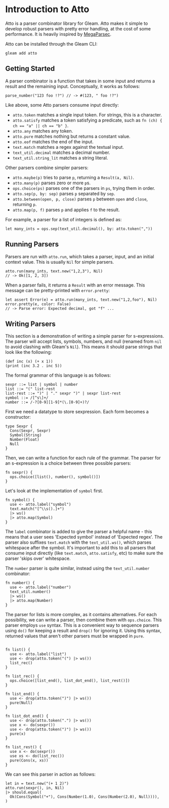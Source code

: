 # Introduction to Atto

Atto is a parser combinator library for Gleam.
Atto makes it simple to develop robust parsers with pretty error handling, at the cost of some performance.
It is heavily inspired by [MegaParsec](https://hackage.haskell.org/package/megaparsec).

Atto can be installed through the Gleam CLI:

```
gleam add atto
```

## Getting Started

A parser combinator is a function that takes in some input and returns a result and the remaining input.
Conceptually, it works as follows:

```gleam
parse_number("123 foo !?") // -> #(123, " foo !?")
```

Like above, some Atto parsers consume input directly:

- `atto.token` matches a single input token. For strings, this is a character.
- `atto.satisfy` matches a token satisfying a predicate, such as `fn (ch) { ch == "a" || ch == "b" }`.
- `atto.any` matches any token.
- `atto.pure` matches nothing but returns a constant value.
- `atto.eof` matches the end of the input.
- `text.match` matches a regex against the textual input.
- `text_util.decimal` matches a decimal number.
- `text_util.string_lit` matches a string literal.

Other parsers combine simpler parsers:

- `atto.maybe(p)` tries to parse `p`, returning a `Result(a, Nil)`.
- `atto.many(p)` parses zero or more `p`s.
- `ops.choice(ps)` parses one of the parsers in `ps`, trying them in order.
- `atto.sep(p, by: sep)` parses `p` separated by `sep`.
- `atto.between(open, p, close)` parses `p` between `open` and `close`, returning `p`.
- `atto.map(p, f)` parses `p` and applies `f` to the result.

For example, a parser for a list of integers is defined as:

```gleam
let many_ints = ops.sep(text_util.decimal(), by: atto.token(","))
```

## Running Parsers

Parsers are run with `atto.run`, which takes a parser, input, and an initial context value.
This is usually `Nil` for simple parsers.

```gleam
atto.run(many_ints, text.new("1,2,3"), Nil)
// -> Ok([1, 2, 3])
```

When a parser fails, it returns a `Result` with an error message.
This message can be pretty-printed with `error.pretty`:

```gleam
let assert Error(e) = atto.run(many_ints, text.new("1,2,foo"), Nil)
error.pretty(e, color: False)
// -> Parse error: Expected decimal, got "f" ...
```

## Writing Parsers

This section is a demonstration of writing a simple parser for s-expressions.
The parser will accept lists, symbols, numbers, and null (renamed from `nil` to avoid
clashing with Gleam's `Nil`).
This means it should parse strings that look like the following:

```
(def inc (x) (+ x 1))
(print (inc 3.2 . inc 5))
```

The formal grammar of this language is as follows:

```
sexpr ::= list | symbol | number
list ::= "(" list-rest
list-rest ::= ")" | "." sexpr ")" | sexpr list-rest
symbol ::= /[^s\]+/
number ::= /-?[0-9][1-9]*(\.[0-9]+)?/
```

First we need a datatype to store sexpression.
Each form becomes a constructor:

```gleam
type Sexpr {
  Cons(Sexpr, Sexpr)
  Symbol(String)
  Number(Float)
  Null
}
```

Then, we can write a function for each rule of the grammar.
The parser for an s-expression is a choice between three possible parsers:

```gleam
fn sexpr() {
  ops.choice([list(), number(), symbol()])
}
```

Let's look at the implementation of `symbol` first.

```gleam
fn symbol() {
  use <- atto.label("symbol")
  text.match("[^\\s().]+")
  |> ws()
  |> atto.map(Symbol)
}
```

The `label` combinator is added to give the parser a helpful name - this means that a user
sees 'Expected symbol' instead of 'Expected regex'.
The parser also suffixes `text.match` with the `text_util.ws()`, which parses whitespace after the symbol.
It's important to add this to all parsers that consume input directly (like `text.match`, `atto.satisfy`, etc) to make sure the parser 'skips over' whitespace.

The `number` parser is quite similar, instead using the `text_util.number` combinator:

```gleam
fn number() {
  use <- atto.label("number")
  text_util.number()
  |> ws()
  |> atto.map(Number)
}
```

The parser for lists is more complex, as it contains alternatives.
For each possibility, we can write a parser, then combine them with `ops.choice`.
This parser employs `use` syntax.
This is a convenient way to sequence parsers using `do()` for keeping a result and
`drop()` for ignoring it.
Using this syntax, returned values that aren't other parsers must be wrapped in `pure`.

```gleam

fn list() {
  use <- atto.label("list")
  use <- drop(atto.token("(") |> ws())
  list_rec()
}

fn list_rec() {
  ops.choice([list_end(), list_dot_end(), list_rest()])
}

fn list_end() {
  use <- drop(atto.token(")") |> ws())
  pure(Null)
}

fn list_dot_end() {
  use <- drop(atto.token(".") |> ws())
  use x <- do(sexpr())
  use <- drop(atto.token(")") |> ws())
  pure(x)
}

fn list_rest() {
  use x <- do(sexpr())
  use xs <- do(list_rec())
  pure(Cons(x, xs))
}
```

We can see this parser in action as follows:

```gleam
let in = text.new("(+ 1 2)")
atto.run(sexpr(), in, Nil)
|> should.equal(
  Ok(Cons(Symbol("+"), Cons(Number(1.0), Cons(Number(2.0), Null)))),
)
```
